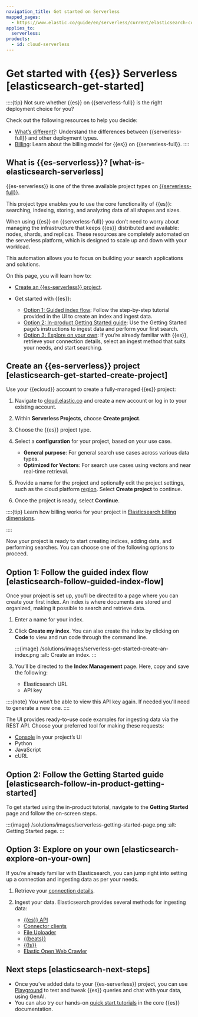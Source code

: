 ```yaml
---
navigation_title: Get started on Serverless
mapped_pages:
  - https://www.elastic.co/guide/en/serverless/current/elasticsearch-connecting-to-es-serverless-endpoint.html
applies_to:
  serverless:
products:
  - id: cloud-serverless
---
```


# Get started with {{es}} Serverless [elasticsearch-get-started]

::::{tip}
Not sure whether {{es}} on {{serverless-full}} is the right deployment choice for you?

Check out the following resources to help you decide:
- [What’s different?](/deploy-manage/deploy/elastic-cloud/differences-from-other-elasticsearch-offerings.md): Understand the differences between {{serverless-full}} and other deployment types.
- [Billing](/deploy-manage/cloud-organization/billing/elasticsearch-billing-dimensions.md): Learn about the billing model for {{es}} on {{serverless-full}}.
::::

## What is {{es-serverless}}? [what-is-elasticsearch-serverless]


{{es-serverless}} is one of the three available project types on [{{serverless-full}}](/deploy-manage/deploy.md).

This project type enables you to use the core functionality of {{es}}: searching, indexing, storing, and analyzing data of all shapes and sizes.

When using {{es}} on {{serverless-full}} you don’t need to worry about managing the infrastructure that keeps {{es}} distributed and available: nodes, shards, and replicas. These resources are completely automated on the serverless platform, which is designed to scale up and down with your workload.

This automation allows you to focus on building your search applications and solutions.

On this page, you will learn how to:

* [Create an {{es-serverless}} project](#elasticsearch-get-started-create-project).
* Get started with {{es}}:

    * [Option 1: Guided index flow](#elasticsearch-follow-guided-index-flow): Follow the step-by-step tutorial provided in the UI to create an index and ingest data.
    * [Option 2: In-product Getting Started guide](#elasticsearch-follow-in-product-getting-started): Use the Getting Started page’s instructions to ingest data and perform your first search.
    * [Option 3: Explore on your own](#elasticsearch-explore-on-your-own): If you’re already familiar with {{es}}, retrieve your connection details, select an ingest method that suits your needs, and start searching.


## Create an {{es-serverless}} project [elasticsearch-get-started-create-project]

Use your {{ecloud}} account to create a fully-managed {{es}} project:

1. Navigate to [cloud.elastic.co](https://cloud.elastic.co?page=docs&placement=docs-body) and create a new account or log in to your existing account.
2. Within **Serverless Projects**, choose **Create project**.
3. Choose the {{es}} project type.
4. Select a **configuration** for your project, based on your use case.

    * **General purpose**: For general search use cases across various data types.
    * **Optimized for Vectors**: For search use cases using vectors and near real-time retrieval.

5. Provide a name for the project and optionally edit the project settings, such as the cloud platform [region](../../deploy-manage/deploy/elastic-cloud/regions.md). Select **Create project** to continue.
6. Once the project is ready, select **Continue**.

::::{tip}
Learn how billing works for your project in [Elasticsearch billing dimensions](../../deploy-manage/cloud-organization/billing/elasticsearch-billing-dimensions.md).

::::


Now your project is ready to start creating indices, adding data, and performing searches. You can choose one of the following options to proceed.


## Option 1: Follow the guided index flow [elasticsearch-follow-guided-index-flow]

Once your project is set up, you’ll be directed to a page where you can create your first index. An index is where documents are stored and organized, making it possible to search and retrieve data.

1. Enter a name for your index.
2. Click **Create my index**. You can also create the index by clicking on **Code** to view and run code through the command line.

    :::{image} /solutions/images/serverless-get-started-create-an-index.png
    :alt: Create an index.
    :::

3. You’ll be directed to the **Index Management** page. Here, copy and save the following:

    * Elasticsearch URL
    * API key


::::{note}
You won’t be able to view this API key again. If needed you'll need to generate a new one.
::::


The UI provides ready-to-use code examples for ingesting data via the REST API. Choose your preferred tool for making these requests:

* [Console](/explore-analyze/query-filter/tools/console.md) in your project’s UI
* Python
* JavaScript
* cURL


## Option 2: Follow the Getting Started guide [elasticsearch-follow-in-product-getting-started]

To get started using the in-product tutorial, navigate to the **Getting Started** page and follow the on-screen steps.

:::{image} /solutions/images/serverless-getting-started-page.png
:alt: Getting Started page.
:::


## Option 3: Explore on your own [elasticsearch-explore-on-your-own]

If you’re already familiar with Elasticsearch, you can jump right into setting up a connection and ingesting data as per your needs.

1. Retrieve your [connection details](search-connection-details.md).
2. Ingest your data. Elasticsearch provides several methods for ingesting data:

    * [{{es}} API](ingest-for-search.md)
    * [Connector clients](elasticsearch://reference/search-connectors/index.md)
    * [File Uploader](/manage-data/ingest/upload-data-files.md)
    * [{{beats}}](beats://reference/index.md)
    * [{{ls}}](logstash://reference/index.md)
    * [Elastic Open Web Crawler](https://github.com/elastic/crawler)



## Next steps [elasticsearch-next-steps]

* Once you’ve added data to your {{es-serverless}} project, you can use [Playground](rag/playground.md) to test and tweak {{es}} queries and chat with your data, using GenAI.
* You can also try our hands-on [quick start tutorials](/solutions/search/get-started/quickstarts.md) in the core {{es}} documentation.
